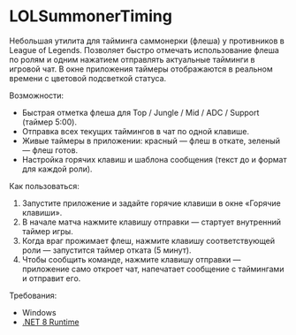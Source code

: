 # LOLSummonerTiming

Небольшая утилита для тайминга саммонерки (флеша) у противников в League of Legends. Позволяет быстро отмечать использование флеша по ролям и одним нажатием отправлять актуальные тайминги в игровой чат. В окне приложения таймеры отображаются в реальном времени с цветовой подсветкой статуса.

Возможности:
- Быстрая отметка флеша для Top / Jungle / Mid / ADC / Support (таймер 5:00).
- Отправка всех текущих таймингов в чат по одной клавише.
- Живые таймеры в приложении: красный — флеш в откате, зеленый — флеш готов.
- Настройка горячих клавиш и шаблона сообщения (текст до и формат для каждой роли).

Как пользоваться:
1) Запустите приложение и задайте горячие клавиши в окне «Горячие клавиши».
2) В начале матча нажмите клавишу отправки — стартует внутренний таймер игры.
3) Когда враг прожимает флеш, нажмите клавишу соответствующей роли — запустится таймер отката (5 минут).
4) Чтобы сообщить команде, нажмите клавишу отправки — приложение само откроет чат, напечатает сообщение с таймингами и отправит его.

Требования:
- Windows
- [.NET 8 Runtime](https://dotnet.microsoft.com/download/dotnet/8.0)
